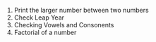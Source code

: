 1. Print the larger number between two numbers
2. Check Leap Year
3. Checking Vowels and Consonents
4. Factorial of a number